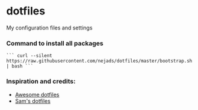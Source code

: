 # dotfiles
My configuration files and settings

### Command to install all packages
    ``` curl --silent https://raw.githubusercontent.com/nejads/dotfiles/master/bootstrap.sh | bash ```

### Inspiration and credits:
* [Awesome dotfiles](https://github.com/webpro/awesome-dotfiles)
* [Sam's dotfiles](https://github.com/sam-hosseini/dotfiles)
